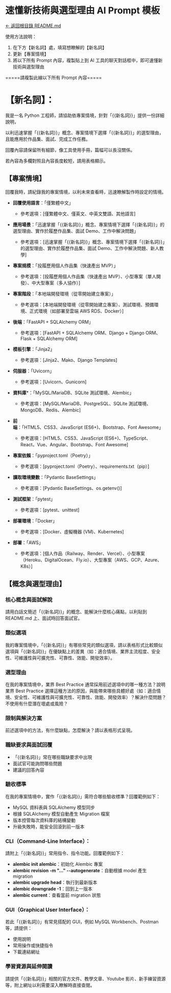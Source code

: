 # 速懂新技術與選型理由 AI Prompt 模板

[← 返回根目錄 README.md](../README.md#tech-quickstart-insight)

使用方法說明：
1. 在下方【新名詞】處，填寫想瞭解的【新名詞】
2. 更新【專案情境】
3. 將以下所有 Prompt 內容，複製貼上到 AI 工具的聊天對話框中，即可速懂新技術與選型理由

=====請複製此線以下所有 Prompt 內容=====

# 【新名詞】：

我是一名 Python 工程師，請協助依專案情境，針對「{{新名詞}}」提供一份詳細說明，

以利迅速掌握「{{新名詞}}」概念、專案情境下選擇「{{新名詞}}」的選型理由，且能應用於作品集、面試、完成工作任務。 

回覆內容請保留所有細節，像工具使用手冊，篇幅可以長沒關係。

若內容為多欄對照且內容長度較短，請用表格顯示。

## 【專案情境】
回覆我時，請紀錄我的專案情境，以利未來查看時，迅速瞭解製作時設定的情境。

- **回覆使用語言**：「僅繁體中文」
  - 參考選項：[僅繁體中文、僅英文、中英文雙語、其他語言]

- **應用場景**：「迅速掌握「{{新名詞}}」概念、專案情境下選擇「{{新名詞}}」的選型理由、實作於履歷作品集、面試 Demo、工作中解決問題」
  - 參考選項：[迅速掌握「{{新名詞}}」概念、專案情境下選擇「{{新名詞}}」的選型理由、實作於履歷作品集、面試 Demo、工作中解決問題、新人教學]

- **專案規模**：「投履歷用個人作品集（快速產出 MVP）」
  - 參考選項：[投履歷用個人作品集（快速產出 MVP）、小型專案（單人開發）、中大型專案（多人協作）]

- **專案階段**：「本地端開發環境（從零開始建立專案）」
  - 參考選項：[本地端開發環境（從零開始建立專案）、測試環境、預備環境、正式環境（如部署至雲端 AWS RDS、Docker）]

- **後端**：「FastAPI + SQLAlchemy ORM」
  - 參考選項：[FastAPI + SQLAlchemy ORM、Django + Django ORM、Flask + SQLAlchemy ORM]

- **模板引擎**：「Jinja2」
  - 參考選項：[Jinja2、Mako、Django Templates]

- **伺服器**：「Uvicorn」
  - 參考選項：[Uvicorn、Gunicorn]

- **資料庫***：「MySQL/MariaDB、SQLite 測試環境、Alembic」
  - 參考選項：[MySQL/MariaDB、PostgreSQL、SQLite 測試環境、MongoDB、Redis、Alembic]

- **前端**：「HTML5、CSS3、JavaScript (ES6+)、Bootstrap、Font Awesome」
  - 參考選項：[HTML5、CSS3、JavaScript (ES6+)、TypeScript、React、Vue、Angular、Bootstrap、Font Awesome]

- **專案依賴**：「pyproject.toml（Poetry）」
  - 參考選項：[pyproject.toml（Poetry）、requirements.txt（pip）]

- **讀取環境變數**：「Pydantic BaseSettings」
  - 參考選項：[Pydantic BaseSettings、os.getenv()]

- **測試框架**：「pytest」
  - 參考選項：[pytest、unittest]

- **部署環境**：「Docker」
  - 參考選項：[Docker、虛擬機器 (VM)、Kubernetes]

- **部署**：「AWS」
  - 參考選項：[個人作品（Railway、Render、Vercel）、小型專案（Heroku、DigitalOcean、Fly.io）、大型專案（AWS、GCP、Azure、K8s）]

## 【概念與選型理由】

### 核心概念與面試解說
請用白話文簡述「{{新名詞}}」的概念、能解決什麼核心痛點，以利貼到 README.md 上、面試時回答面試官。

### 類似選項
我的專案情境中，「{{新名詞}}」有哪些常見的類似選項，請以表格形式比較類似選項與「{{新名詞}}」在優缺點上的差異（如：適合情境、業界主流程度、安全性、可維護性與可擴充性、可靠性、效能、開發效率）。

### 選型理由
在我的專案情境中，業界 Best Practice 通常採用前述選項中的哪一種方法？說明業界 Best Practice 選擇這種方法的原因，與能帶來哪些具體好處（如：適合情境、安全性、可維護性與可擴充性、可靠性、效能、開發效率）？解決什麼問題？不使用有什麼潛在壞處或風險？

### 限制與解決方案
前述選項中的方法，有什麼缺點，怎麼解決？請以表格形式呈現。

### 職缺要求與面試回覆
- 「{{新名詞}}」常在哪些職缺要求中出現
- 面試官可能詢問哪些問題
- 建議的回答內容

### 驗收標準
在我的專案情境中，實作「{{新名詞}}」需符合哪些驗收標準？回覆範例如下：
- MySQL 資料表與 SQLAlchemy 模型同步
- 根據 SQLAlchemy 模型自動產生 Migration 檔案
- 版本控管每次資料庫的結構變動
- 升級失敗時，能安全回滾到前一版本

### CLI（Command-Line Interface）：
請附上「{{新名詞}}」常用指令、指令功能。回覆範例如下：
- **alembic init alembic**：初始化 Alembic 專案
- **alembic revision -m "..." --autogenerate**：自動根據 model 產生 migration
- **alembic upgrade head**：執行到最新版本
- **alembic downgrade -1**：回到上一版本
- **alembic current**：查看當前 migration 狀態

### GUI（Graphical User Interface）：
若此「{{新名詞}}」有常見搭配的 GUI，例如 MySQL Workbench、Postman 等，請提供：
- 使用說明
- 常用操作或快捷指令
- 下載連結網址

### 學習資源與延伸閱讀
請提供「{{新名詞}}」相關的官方文件、教學文章、Youtube 影片、新手練習資源等，附上網址以利需要深入瞭解時直接查閱。